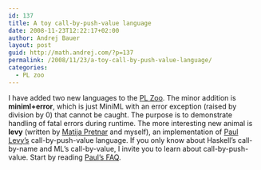 ```yaml
---
id: 137
title: A toy call-by-push-value language
date: 2008-11-23T12:22:17+02:00
author: Andrej Bauer
layout: post
guid: http://math.andrej.com/?p=137
permalink: /2008/11/23/a-toy-call-by-push-value-language/
categories:
  - PL zoo
---
```

I have added two new languages to the [PL Zoo](http://andrej.com/plzoo/). The minor addition is **miniml+error**, which is just MiniML with an error exception (raised by division by 0) that cannot be caught. The purpose is to demonstrate handling of fatal errors during runtime. The more interesting new animal is **levy** (written by [Matija Pretnar](http://matija.pretnar.info/) and myself), an implementation of [Paul Levy&#8217;s](http://www.cs.bham.ac.uk/~pbl/) call-by-push-value language. If you only know about Haskell&#8217;s call-by-name and ML&#8217;s call-by-value, I invite you to learn about call-by-push-value. Start by reading [Paul&#8217;s FAQ](http://www.cs.bham.ac.uk/~pbl/cbpv.html).
